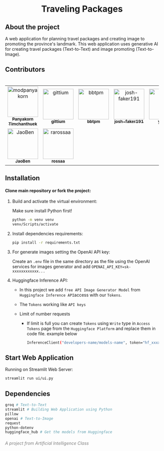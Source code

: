 <h1 style="text-align: center;">Traveling Packages</h1>

## About the project

A web application for planning travel packages and creating image to promoting the province's landmark. This web application uses generative AI for creating travel packages (Text-to-Text) and image promoting (Text-to-Image).

## Contributors

<!-- readme: <username1>,collaborators,<username2>,contributors,<username3>/- -start -->

# <!-- readme: <username1>,collaborators,<username3>,contributors,<username3>/- -end -->

<!-- readme: collaborators,contributors -start -->
<table>
	<tbody>
		<tr>
            <td align="center">
                <a href="https://github.com/modpanyakorn">
                    <img src="https://avatars.githubusercontent.com/u/68369082?v=4" width="100;" alt="modpanyakorn"/>
                    <br />
                    <sub><b>Panyakorn Timchanthuek</b></sub>
                </a>
            </td>
            <td align="center">
                <a href="https://github.com/gittium">
                    <img src="https://avatars.githubusercontent.com/u/157870955?v=4" width="100;" alt="gittium"/>
                    <br />
                    <sub><b>gittium</b></sub>
                </a>
            </td>
            <td align="center">
                <a href="https://github.com/bbtpm">
                    <img src="https://avatars.githubusercontent.com/u/135986939?v=4" width="100;" alt="bbtpm"/>
                    <br />
                    <sub><b>bbtpm</b></sub>
                </a>
            </td>
            <td align="center">
                <a href="https://github.com/josh-faker191">
                    <img src="https://avatars.githubusercontent.com/u/192134571?v=4" width="100;" alt="josh-faker191"/>
                    <br />
                    <sub><b>josh-faker191</b></sub>
                </a>
            </td>
            <td align="center">
                <a href="https://github.com/yn-04">
                    <img src="https://avatars.githubusercontent.com/u/186150397?v=4" width="100;" alt="yn-04"/>
                    <br />
                    <sub><b>yn-04</b></sub>
                </a>
            </td>
            <td align="center">
                <a href="https://github.com/panyakornt65">
                    <img src="https://avatars.githubusercontent.com/u/155142889?v=4" width="100;" alt="panyakornt65"/>
                    <br />
                    <sub><b>panyakornt65</b></sub>
                </a>
            </td>
		</tr>
		<tr>
            <td align="center">
                <a href="https://github.com/JaoBen">
                    <img src="https://avatars.githubusercontent.com/u/180035510?v=4" width="100;" alt="JaoBen"/>
                    <br />
                    <sub><b>JaoBen</b></sub>
                </a>
            </td>
            <td align="center">
                <a href="https://github.com/rarossaa">
                    <img src="https://avatars.githubusercontent.com/u/180069307?v=4" width="100;" alt="rarossaa"/>
                    <br />
                    <sub><b>rossaa</b></sub>
                </a>
            </td>
		</tr>
	<tbody>
</table>
<!-- readme: collaborators,contributors -end -->

## Installation

#### Clone main repository or fork the project:

1. Build and activate the virtual environment:

   Make sure install Python first!

   ```bash
   python -m venv venv
   venv/Scripts/activate
   ```

2. Install dependencies requirements:

   ```bash
   pip install -r requirements.txt
   ```

3. For generate images setting the OpenAI API key:

   Create an `.env` file in the same directory as the file using the OpenAI services for images generator and add `OPENAI_API_KEY=sk-xxxxxxxxxxxx...`

4. Huggingface Inference API:

   - In this project we add `free API Image Generator Model` from `Huggingface Inference API`access with our `Tokens`.
   - The `Tokens` working like `API keys`
   - Limit of number requests

     - If limit is full you can create `Tokens` using `Write` type in `Access Tokens` page from the `Huggingface Platform` and replace them in code file. example below

       ```bash
       InferenceClient("developers-name/models-name", token="hf_xxxxxx...")

       ```

## Start Web Application

Running on Streamlit Web Server:

```bash
streamlit run ui/ui.py

```

## Dependencies

```bash
groq # Text-to-Text
streamlit # Building Web Application using Python
pillow
openai # Text-to-Image
request
python-dotenv
huggingface_hub # Get the models from Huggingface

```

<h6 style="text-align:; color: grey;">A project from Artificial Intelligence Class</h6>
